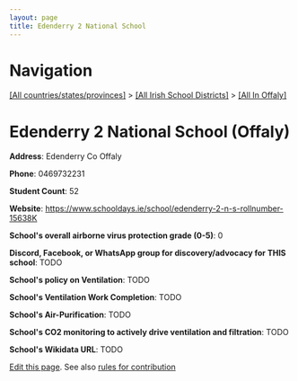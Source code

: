 ```yaml
---
layout: page
title: Edenderry 2 National School
---
```

# Navigation

[[All countries/states/provinces]](../../..) > [[All Irish School Districts]](../..) > [[All In Offaly]](..)

# Edenderry 2 National School (Offaly)

**Address**: Edenderry Co Offaly

**Phone**: 0469732231

**Student Count**: 52

**Website**: <https://www.schooldays.ie/school/edenderry-2-n-s-rollnumber-15638K>

**School's overall airborne virus protection grade (0-5)**: 0

**Discord, Facebook, or WhatsApp group for discovery/advocacy for THIS school**: TODO

**School's policy on Ventilation**: TODO

**School's Ventilation Work Completion**: TODO

**School's Air-Purification**: TODO

**School's CO2 monitoring to actively drive ventilation and filtration**: TODO

**School's Wikidata URL**: TODO


[Edit this page](https://github.com/ventilate-schools/Ireland/edit/main/./Offaly/Edenderry_2_National_School.md). See also [rules for contribution](../../../contribution-rules/)